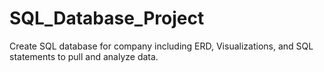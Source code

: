 # SQL_Database_Project
Create SQL database for company including ERD, Visualizations, and SQL statements to pull and analyze data.

